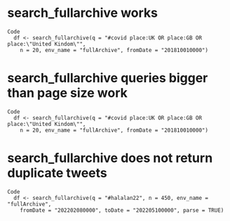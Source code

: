 # search_fullarchive works

    Code
      df <- search_fullarchive(q = "#covid place:UK OR place:GB OR place:\"United Kindom\"",
        n = 20, env_name = "fullArchive", fromDate = "201810010000")

# search_fullarchive queries bigger than page size work

    Code
      df <- search_fullarchive(q = "#covid place:UK OR place:GB OR place:\"United Kindom\"",
        n = 20, env_name = "fullArchive", fromDate = "201810010000")

# search_fullarchive does not return duplicate tweets

    Code
      df <- search_fullarchive(q = "#halalan22", n = 450, env_name = "fullArchive",
        fromDate = "202202080000", toDate = "202205100000", parse = TRUE)

